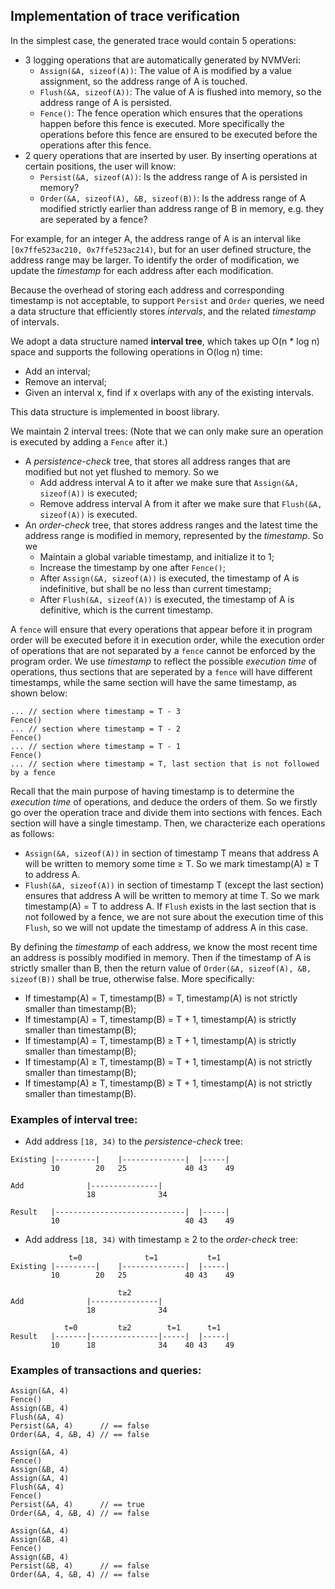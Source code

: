 ## Implementation of trace verification

In the simplest case, the generated trace would contain 5 operations:
* 3 logging operations that are automatically generated by NVMVeri:
	* `Assign(&A, sizeof(A))`: The value of A is modified by a value assignment, so the address range of A is touched.
	* `Flush(&A, sizeof(A))`:	The value of A is flushed into memory, so the address range of A is persisted.
	* `Fence()`: The fence operation which ensures that the operations happen before this fence is executed. More specifically the operations before this fence are ensured to be executed before the operations after this fence.
* 2 query operations that are inserted by user. By inserting operations at certain positions, the user will know:
	* `Persist(&A, sizeof(A))`: Is the address range of A is persisted in memory?
	* `Order(&A, sizeof(A), &B, sizeof(B))`: Is the address range of A modified strictly earlier than address range of B in memory, e.g. they are seperated by a fence?

For example, for an integer A, the address range of A is an interval like `[0x7ffe523ac210, 0x7ffe523ac214)`, but for an user defined structure, the address range may be larger. To identify the order of modification, we update the *timestamp* for each address after each modification.

Because the overhead of storing each address and corresponding timestamp is not acceptable, to support `Persist` and `Order` queries, we need a data structure that efficiently stores *intervals*, and the related *timestamp* of intervals.

We adopt a data structure named **interval tree**, which takes up O(n \* log n) space and supports the following operations in O(log n) time:
* Add an interval;
* Remove an interval;
* Given an interval x, find if x overlaps with any of the existing intervals.

This data structure is implemented in boost library.

We maintain 2 interval trees: (Note that we can only make sure an operation is executed by adding a `Fence` after it.)
* A *persistence-check* tree, that stores all address ranges that are modified but not yet flushed to memory. So we
	* Add address interval A to it after we make sure that `Assign(&A, sizeof(A))` is executed;
	* Remove address interval A from it after we make sure that `Flush(&A, sizeof(A))` is executed.
* An *order-check* tree, that stores address ranges and the latest time the address range is modified in memory, represented by the *timestamp*.
So we
	* Maintain a global variable timestamp, and initialize it to 1;
	* Increase the timestamp by one after `Fence()`;
	* After `Assign(&A, sizeof(A))` is executed, the timestamp of A is indefinitive, but shall be no less than current timestamp;
	* After `Flush(&A, sizeof(A))` is executed, the timestamp of A is definitive, which is the current timestamp.

A `fence` will ensure that every operations that appear before it in program order will be executed before it in execution order, while the execution order of operations that are not separated by a `fence` cannot be enforced by the program order. We use *timestamp* to reflect the possible *execution time* of operations, thus sections that are seperated by a `fence` will have different timestamps, while the same section will have the same timestamp, as shown below:
```
... // section where timestamp = T - 3
Fence()
... // section where timestamp = T - 2
Fence()
... // section where timestamp = T - 1
Fence()
... // section where timestamp = T, last section that is not followed by a fence
```

Recall that the main purpose of having timestamp is to determine the *execution time* of operations, and deduce the orders of them. So we firstly go over the operation trace and divide them into sections with fences. Each section will have a single timestamp. Then, we characterize each operations as follows:
* `Assign(&A, sizeof(A))` in section of timestamp T means that address A will be written to memory some time ≥ T. So we mark timestamp(A) ≥ T to address A.
* `Flush(&A, sizeof(A))` in section of timestamp T (except the last section) ensures that address A will be written to memory at time T. So we mark timestamp(A) = T to address A. If `Flush` exists in the last section that is not followed by a fence, we are not sure about the execution time of this `Flush`, so we will not update the timestamp of address A in this case.

By defining the *timestamp* of each address, we know the most recent time an address is possibly modified in memory. Then if the timestamp of A is strictly smaller than B, then the return value of `Order(&A, sizeof(A), &B, sizeof(B))` shall be true, otherwise false. More specifically:
* If timestamp(A) = T, timestamp(B) = T, timestamp(A) is not strictly smaller than timestamp(B);
* If timestamp(A) = T, timestamp(B) = T + 1, timestamp(A) is strictly smaller than timestamp(B);
* If timestamp(A) = T, timestamp(B) ≥ T + 1, timestamp(A) is strictly smaller than timestamp(B);
* If timestamp(A) ≥ T, timestamp(B) = T + 1, timestamp(A) is not strictly smaller than timestamp(B);
* If timestamp(A) ≥ T, timestamp(B) ≥ T + 1, timestamp(A) is not strictly smaller than timestamp(B).



### Examples of interval tree:
* Add address `[18, 34)` to the *persistence-check* tree:
```
Existing |---------|    |--------------|  |-----|
         10        20   25             40 43    49

Add              |---------------|
                 18              34

Result   |-----------------------------|  |-----|
         10                            40 43    49
```

* Add address `[18, 34)` with timestamp ≥ 2 to the *order-check* tree:
```
             t=0              t=1           t=1
Existing |---------|    |--------------|  |-----|
         10        20   25             40 43    49

                        t≥2
Add              |---------------|
                 18              34

            t=0         t≥2        t=1      t=1
Result   |-------|---------------|-----|  |-----|
         10      18              34    40 43    49
```
### Examples of transactions and queries:
```
Assign(&A, 4)
Fence()
Assign(&B, 4)
Flush(&A, 4)
Persist(&A, 4)		// == false
Order(&A, 4, &B, 4)	// == false
```
```
Assign(&A, 4)
Fence()
Assign(&B, 4)
Assign(&A, 4)
Flush(&A, 4)
Fence()
Persist(&A, 4)		// == true
Order(&A, 4, &B, 4)	// == false
```
```
Assign(&A, 4)
Assign(&B, 4)
Fence()
Assign(&B, 4)
Persist(&B, 4)		// == false
Order(&A, 4, &B, 4)	// == false
```
